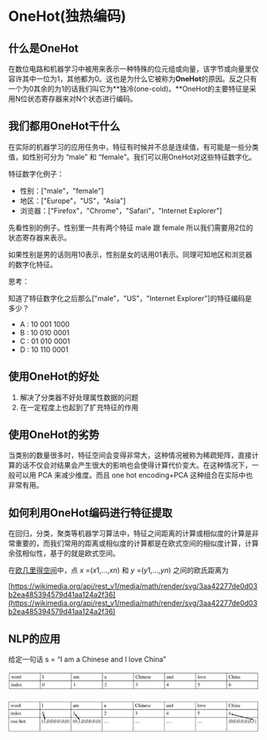 # OneHot(独热编码)

## 什么是OneHot

在数位电路和机器学习中被用来表示一种特殊的位元组或向量，该字节或向量里仅容许其中一位为1，其他都为0。这也是为什么它被称为**OneHot**的原因。反之只有一个为0其余的为1的话我们叫它为**独冷(one-cold)。**OneHot的主要特征是采用N位状态寄存器来对N个状态进行编码。

## 我们都用OneHot干什么

在实际的机器学习的应用任务中，特征有时候并不总是连续值，有可能是一些分类值，如性别可分为 “male” 和 “female”。我们可以用OneHot对这些特征数字化。

特征数字化例子：

- 性别：["male"，"female"]
- 地区：["Europe"，"US"，"Asia"]
- 浏览器：["Firefox"，"Chrome"，"Safari"，"Internet Explorer"]

先看性别的例子。性别里一共有两个特征 male 跟 female 所以我们需要用2位的状态寄存器来表示。

如果性别是男的话则用10表示，性别是女的话用01表示。同理可知地区和浏览器的数字化特征。

思考：

知道了特征数字化之后那么["male"，"US"，"Internet Explorer"]的特征编码是多少？

- A : 10 001 1000
- B : 10 010 0001
- C : 01 010 0001
- D : 10 110 0001

## 使用OneHot的好处

1. 解决了分类器不好处理属性数据的问题
2. 在一定程度上也起到了扩充特征的作用

## 使用OneHot的劣势

当类别的数量很多时，特征空间会变得非常大，这种情况被称为稀疏矩阵，直接计算的话不仅会对结果会产生很大的影响也会使得计算代价变大。在这种情况下，一般可以用 PCA 来减少维度。而且 one hot encoding+PCA 这种组合在实际中也非常有用。

## 如何利用OneHot编码进行特征提取

在回归，分类，聚类等机器学习算法中，特征之间距离的计算或相似度的计算是非常重要的，而我们常用的距离或相似度的计算都是在欧式空间的相似度计算，计算余弦相似性，基于的就是欧式空间。

在[欧几里得空间](https://zh.wikipedia.org/wiki/%E6%AC%A7%E5%87%A0%E9%87%8C%E5%BE%97%E7%A9%BA%E9%97%B4)中，点 *x* =(*x*1,...,*xn*) 和 *y* =(*y*1,...,*yn*) 之间的欧氏距离为

[https://wikimedia.org/api/rest_v1/media/math/render/svg/3aa42277de0d03b2ea485394579d41aa124a2f36](https://wikimedia.org/api/rest_v1/media/math/render/svg/3aa42277de0d03b2ea485394579d41aa124a2f36)

## NLP的应用

给定一句话 s = “I am a Chinese and I love China”

![Untitled](OneHot(%E7%8B%AC%E7%83%AD%E7%BC%96%E7%A0%81)%2071dadc4e3ca344c18e8a8c4875271b8f/Untitled.png)

![Untitled](OneHot(%E7%8B%AC%E7%83%AD%E7%BC%96%E7%A0%81)%2071dadc4e3ca344c18e8a8c4875271b8f/Untitled%201.png)